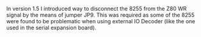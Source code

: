 In version 1.5 I introduced way to disconnect the 8255 from the Z80 WR signal by the means of jumper JP9. 
This was required as some of the 8255 were found to be problematic when using external IO Decoder (like the one used in the serial expansion board).
